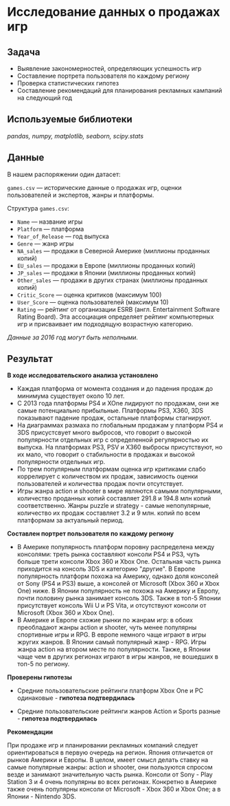 # Исследование данных о продажах игр

## Задача

- Выявление закономерностей, определяющих успешность игр
- Составление портрета пользователя по каждому региону
- Проверка статистических гипотез
- Составление рекомендаций для планирования рекламных кампаний на следующий год

## Используемые библиотеки
*pandas, numpy, matplotlib, seaborn, scipy.stats*

## Данные

В нашем распоряжении один датасет: 

`games.csv` — исторические данные о продажах игр, оценки пользователей и экспертов, жанры и платформы.

Структура `games.csv`:

- `Name` — название игры  
- `Platform` — платформа  
- `Year_of_Release` — год выпуска  
- `Genre` — жанр игры  
- `NA_sales` — продажи в Северной Америке (миллионы проданных копий)  
- `EU_sales` — продажи в Европе (миллионы проданных копий)  
- `JP_sales` — продажи в Японии (миллионы проданных копий)  
- `Other_sales` — продажи в других странах (миллионы проданных копий)  
- `Critic_Score` — оценка критиков (максимум 100)  
- `User_Score` — оценка пользователей (максимум 10)  
- `Rating` — рейтинг от организации ESRB (англ. Entertainment Software Rating Board). Эта ассоциация определяет рейтинг компьютерных игр и присваивает им подходящую возрастную категорию.  

*Данные за 2016 год могут быть неполными.*

## Результат

**В ходе исследовательского анализа установлено**

- Каждая платформа от момента создания и до падения продаж до минимума существует около 10 лет.
- С 2013 года платформы PS4 и XOne лидируют по продажам, они же самые потенциально прибыльные. Платформы PS3, X360, 3DS показывают падение продаж, остальные платформы стагнируют.
- На диаграммах размаха по глобальным продажам у платформ PS4 и 3DS присустсвует много выбросов, что говорит о высокой популярности отдельных игр с определенной регулярностью их выпуска. На платформах PS3, PSV и X360 выбросы присутствуют, но их мало, что говорит о стабильности в продажах и высокой популярности отдельных игр.
- По трем популярным платформам оценка игр критиками слабо коррелирует с количеством их продаж, зависимость оценки пользователей и количества продаж почти отсутствует.
- Игры жанра action и shooter в мире являются самыми популярными, количество проданных копий составляет 291.8 и 194.8 млн копий соответственно. Жанры puzzle и strategy - самые непопулярные, количество их продаж составляет 3.2 и 9 млн. копий по всем платформам за актуальный период.

**Составлен портрет пользователя по каждому региону**

- В Америке популярность платформ поровну распределена между консолями: треть рынка составляют консоли PS4 и PS3, чуть больше трети консоли Xbox 360 и Xbox One. Остальная часть рынка приходится на консоль 3DS и категорию "другие". В Европе популярность платформ похожа на Америку, однако доля консолей от Sony (PS4 и PS3) выше, а консолей от Microsoft (Xbox 360 и Xbox One) ниже. В Японии популярность не похожа на Америку и Европу, почти половину рынка занимает консоль 3DS. Также в топ-5 Японии присутствует консоль Wii U и PS Vita, и отсутствуют консоли от Microsoft (Xbox 360 и Xbox One).
- В Америке и Европе схожие рынки по жанрам игр: в обоих преобладают жанры action и shooter, чуть менее популярны спортивные игры и RPG. В европе немного чаще играют в игры жругих жанров. В Японии самый популярный жанр - RPG. Игры жанра action на втором месте по популярности. Также, в Японии чаще чем в других регионах играют в игры жанров, не вошедших в топ-5 по региону.

**Проверены гипотезы**

- Средние пользовательские рейтинги платформ Xbox One и PC одинаковые - **гипотеза подтвердилась**

- Средние пользовательские рейтинги жанров Action и Sports разные - **гипотеза подтвердилась**

**Рекомендации**

При продаже игр и планировании рекламных компаний следует ориентироваться в первую очередь на регион. Япония отличается от рынков Америки и Европы. В целом, имеет смысл делать ставку на самые популярные жанры: action и shooter, они пользуются спросом везде и занимают значительную часть рынка. Консоли от Sony - Play Station 3 и 4 очень популярны во всех регионах. Конкретно в Америке также очень популярны консоли от Microsoft - Xbox 360 и Xbox One; а в Японии - Nintendo 3DS.
